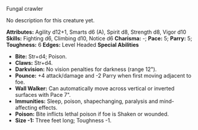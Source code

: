 Fungal crawler

No description for this creature yet.

**Attributes:** Agility d12+1, Smarts d6 (A), Spirit d8, Strength d8,
Vigor d10
**Skills:** Fighting d6, Climbing d10, Notice d6
**Charisma:** -; **Pace:** 5; **Parry:** 5; **Toughness:** 6
**Edges:** Level Headed
**Special Abilities**
- **Bite:** Str+d4; Poison.
- **Claws:** Str+d4.
- **Darkvision:** No vision penalties for darkness (range 12").
- **Pounce:** +4 attack/damage and -2 Parry when first moving adjacent
to foe.
- **Wall Walker:** Can automatically move across vertical or inverted
surfaces with Pace 7".
- **Immunities:** Sleep, poison, shapechanging, paralysis and
mind-affecting effects.
- **Poison:** Bite inflicts lethal poison if foe is Shaken or wounded.
- **Size -1:** Three feet long; Toughness -1.

